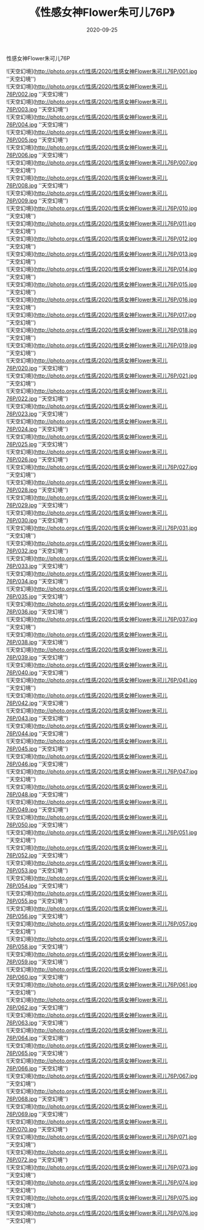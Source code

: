 ﻿---
layout: post
title: 《性感女神Flower朱可儿76P》
date: 2020-09-25
img: http://photo.orgx.cf/性感/2020/性感女神Flower朱可儿76P/000.jpg
tags: [美女,性感,泳衣]
---

性感女神Flower朱可儿76P



![天空幻境](http://photo.orgx.cf/性感/2020/性感女神Flower朱可儿76P/001.jpg ''天空幻境'')<br>
![天空幻境](http://photo.orgx.cf/性感/2020/性感女神Flower朱可儿76P/002.jpg ''天空幻境'')<br>
![天空幻境](http://photo.orgx.cf/性感/2020/性感女神Flower朱可儿76P/003.jpg ''天空幻境'')<br>
![天空幻境](http://photo.orgx.cf/性感/2020/性感女神Flower朱可儿76P/004.jpg ''天空幻境'')<br>
![天空幻境](http://photo.orgx.cf/性感/2020/性感女神Flower朱可儿76P/005.jpg ''天空幻境'')<br>
![天空幻境](http://photo.orgx.cf/性感/2020/性感女神Flower朱可儿76P/006.jpg ''天空幻境'')<br>
![天空幻境](http://photo.orgx.cf/性感/2020/性感女神Flower朱可儿76P/007.jpg ''天空幻境'')<br>
![天空幻境](http://photo.orgx.cf/性感/2020/性感女神Flower朱可儿76P/008.jpg ''天空幻境'')<br>
![天空幻境](http://photo.orgx.cf/性感/2020/性感女神Flower朱可儿76P/009.jpg ''天空幻境'')<br>
![天空幻境](http://photo.orgx.cf/性感/2020/性感女神Flower朱可儿76P/010.jpg ''天空幻境'')<br>
![天空幻境](http://photo.orgx.cf/性感/2020/性感女神Flower朱可儿76P/011.jpg ''天空幻境'')<br>
![天空幻境](http://photo.orgx.cf/性感/2020/性感女神Flower朱可儿76P/012.jpg ''天空幻境'')<br>
![天空幻境](http://photo.orgx.cf/性感/2020/性感女神Flower朱可儿76P/013.jpg ''天空幻境'')<br>
![天空幻境](http://photo.orgx.cf/性感/2020/性感女神Flower朱可儿76P/014.jpg ''天空幻境'')<br>
![天空幻境](http://photo.orgx.cf/性感/2020/性感女神Flower朱可儿76P/015.jpg ''天空幻境'')<br>
![天空幻境](http://photo.orgx.cf/性感/2020/性感女神Flower朱可儿76P/016.jpg ''天空幻境'')<br>
![天空幻境](http://photo.orgx.cf/性感/2020/性感女神Flower朱可儿76P/017.jpg ''天空幻境'')<br>
![天空幻境](http://photo.orgx.cf/性感/2020/性感女神Flower朱可儿76P/018.jpg ''天空幻境'')<br>
![天空幻境](http://photo.orgx.cf/性感/2020/性感女神Flower朱可儿76P/019.jpg ''天空幻境'')<br>
![天空幻境](http://photo.orgx.cf/性感/2020/性感女神Flower朱可儿76P/020.jpg ''天空幻境'')<br>
![天空幻境](http://photo.orgx.cf/性感/2020/性感女神Flower朱可儿76P/021.jpg ''天空幻境'')<br>
![天空幻境](http://photo.orgx.cf/性感/2020/性感女神Flower朱可儿76P/022.jpg ''天空幻境'')<br>
![天空幻境](http://photo.orgx.cf/性感/2020/性感女神Flower朱可儿76P/023.jpg ''天空幻境'')<br>
![天空幻境](http://photo.orgx.cf/性感/2020/性感女神Flower朱可儿76P/024.jpg ''天空幻境'')<br>
![天空幻境](http://photo.orgx.cf/性感/2020/性感女神Flower朱可儿76P/025.jpg ''天空幻境'')<br>
![天空幻境](http://photo.orgx.cf/性感/2020/性感女神Flower朱可儿76P/026.jpg ''天空幻境'')<br>
![天空幻境](http://photo.orgx.cf/性感/2020/性感女神Flower朱可儿76P/027.jpg ''天空幻境'')<br>
![天空幻境](http://photo.orgx.cf/性感/2020/性感女神Flower朱可儿76P/028.jpg ''天空幻境'')<br>
![天空幻境](http://photo.orgx.cf/性感/2020/性感女神Flower朱可儿76P/029.jpg ''天空幻境'')<br>
![天空幻境](http://photo.orgx.cf/性感/2020/性感女神Flower朱可儿76P/030.jpg ''天空幻境'')<br>
![天空幻境](http://photo.orgx.cf/性感/2020/性感女神Flower朱可儿76P/031.jpg ''天空幻境'')<br>
![天空幻境](http://photo.orgx.cf/性感/2020/性感女神Flower朱可儿76P/032.jpg ''天空幻境'')<br>
![天空幻境](http://photo.orgx.cf/性感/2020/性感女神Flower朱可儿76P/033.jpg ''天空幻境'')<br>
![天空幻境](http://photo.orgx.cf/性感/2020/性感女神Flower朱可儿76P/034.jpg ''天空幻境'')<br>
![天空幻境](http://photo.orgx.cf/性感/2020/性感女神Flower朱可儿76P/035.jpg ''天空幻境'')<br>
![天空幻境](http://photo.orgx.cf/性感/2020/性感女神Flower朱可儿76P/036.jpg ''天空幻境'')<br>
![天空幻境](http://photo.orgx.cf/性感/2020/性感女神Flower朱可儿76P/037.jpg ''天空幻境'')<br>
![天空幻境](http://photo.orgx.cf/性感/2020/性感女神Flower朱可儿76P/038.jpg ''天空幻境'')<br>
![天空幻境](http://photo.orgx.cf/性感/2020/性感女神Flower朱可儿76P/039.jpg ''天空幻境'')<br>
![天空幻境](http://photo.orgx.cf/性感/2020/性感女神Flower朱可儿76P/040.jpg ''天空幻境'')<br>
![天空幻境](http://photo.orgx.cf/性感/2020/性感女神Flower朱可儿76P/041.jpg ''天空幻境'')<br>
![天空幻境](http://photo.orgx.cf/性感/2020/性感女神Flower朱可儿76P/042.jpg ''天空幻境'')<br>
![天空幻境](http://photo.orgx.cf/性感/2020/性感女神Flower朱可儿76P/043.jpg ''天空幻境'')<br>
![天空幻境](http://photo.orgx.cf/性感/2020/性感女神Flower朱可儿76P/044.jpg ''天空幻境'')<br>
![天空幻境](http://photo.orgx.cf/性感/2020/性感女神Flower朱可儿76P/045.jpg ''天空幻境'')<br>
![天空幻境](http://photo.orgx.cf/性感/2020/性感女神Flower朱可儿76P/046.jpg ''天空幻境'')<br>
![天空幻境](http://photo.orgx.cf/性感/2020/性感女神Flower朱可儿76P/047.jpg ''天空幻境'')<br>
![天空幻境](http://photo.orgx.cf/性感/2020/性感女神Flower朱可儿76P/048.jpg ''天空幻境'')<br>
![天空幻境](http://photo.orgx.cf/性感/2020/性感女神Flower朱可儿76P/049.jpg ''天空幻境'')<br>
![天空幻境](http://photo.orgx.cf/性感/2020/性感女神Flower朱可儿76P/050.jpg ''天空幻境'')<br>
![天空幻境](http://photo.orgx.cf/性感/2020/性感女神Flower朱可儿76P/051.jpg ''天空幻境'')<br>
![天空幻境](http://photo.orgx.cf/性感/2020/性感女神Flower朱可儿76P/052.jpg ''天空幻境'')<br>
![天空幻境](http://photo.orgx.cf/性感/2020/性感女神Flower朱可儿76P/053.jpg ''天空幻境'')<br>
![天空幻境](http://photo.orgx.cf/性感/2020/性感女神Flower朱可儿76P/054.jpg ''天空幻境'')<br>
![天空幻境](http://photo.orgx.cf/性感/2020/性感女神Flower朱可儿76P/055.jpg ''天空幻境'')<br>
![天空幻境](http://photo.orgx.cf/性感/2020/性感女神Flower朱可儿76P/056.jpg ''天空幻境'')<br>
![天空幻境](http://photo.orgx.cf/性感/2020/性感女神Flower朱可儿76P/057.jpg ''天空幻境'')<br>
![天空幻境](http://photo.orgx.cf/性感/2020/性感女神Flower朱可儿76P/058.jpg ''天空幻境'')<br>
![天空幻境](http://photo.orgx.cf/性感/2020/性感女神Flower朱可儿76P/059.jpg ''天空幻境'')<br>
![天空幻境](http://photo.orgx.cf/性感/2020/性感女神Flower朱可儿76P/060.jpg ''天空幻境'')<br>
![天空幻境](http://photo.orgx.cf/性感/2020/性感女神Flower朱可儿76P/061.jpg ''天空幻境'')<br>
![天空幻境](http://photo.orgx.cf/性感/2020/性感女神Flower朱可儿76P/062.jpg ''天空幻境'')<br>
![天空幻境](http://photo.orgx.cf/性感/2020/性感女神Flower朱可儿76P/063.jpg ''天空幻境'')<br>
![天空幻境](http://photo.orgx.cf/性感/2020/性感女神Flower朱可儿76P/064.jpg ''天空幻境'')<br>
![天空幻境](http://photo.orgx.cf/性感/2020/性感女神Flower朱可儿76P/065.jpg ''天空幻境'')<br>
![天空幻境](http://photo.orgx.cf/性感/2020/性感女神Flower朱可儿76P/066.jpg ''天空幻境'')<br>
![天空幻境](http://photo.orgx.cf/性感/2020/性感女神Flower朱可儿76P/067.jpg ''天空幻境'')<br>
![天空幻境](http://photo.orgx.cf/性感/2020/性感女神Flower朱可儿76P/068.jpg ''天空幻境'')<br>
![天空幻境](http://photo.orgx.cf/性感/2020/性感女神Flower朱可儿76P/069.jpg ''天空幻境'')<br>
![天空幻境](http://photo.orgx.cf/性感/2020/性感女神Flower朱可儿76P/070.jpg ''天空幻境'')<br>
![天空幻境](http://photo.orgx.cf/性感/2020/性感女神Flower朱可儿76P/071.jpg ''天空幻境'')<br>
![天空幻境](http://photo.orgx.cf/性感/2020/性感女神Flower朱可儿76P/072.jpg ''天空幻境'')<br>
![天空幻境](http://photo.orgx.cf/性感/2020/性感女神Flower朱可儿76P/073.jpg ''天空幻境'')<br>
![天空幻境](http://photo.orgx.cf/性感/2020/性感女神Flower朱可儿76P/074.jpg ''天空幻境'')<br>
![天空幻境](http://photo.orgx.cf/性感/2020/性感女神Flower朱可儿76P/075.jpg ''天空幻境'')<br>
![天空幻境](http://photo.orgx.cf/性感/2020/性感女神Flower朱可儿76P/076.jpg ''天空幻境'')<br>